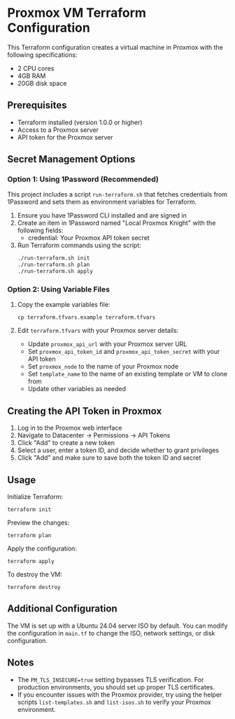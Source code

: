 # Proxmox VM Terraform Configuration

This Terraform configuration creates a virtual machine in Proxmox with the following specifications:
- 2 CPU cores
- 4GB RAM
- 20GB disk space

## Prerequisites

- Terraform installed (version 1.0.0 or higher)
- Access to a Proxmox server
- API token for the Proxmox server

## Secret Management Options

### Option 1: Using 1Password (Recommended)

This project includes a script `run-terraform.sh` that fetches credentials from 1Password and sets them as environment variables for Terraform.

1. Ensure you have 1Password CLI installed and are signed in
2. Create an item in 1Password named "Local Proxmox Knight" with the following fields:
   - credential: Your Proxmox API token secret
3. Run Terraform commands using the script:
   ```bash
   ./run-terraform.sh init
   ./run-terraform.sh plan
   ./run-terraform.sh apply
   ```

### Option 2: Using Variable Files

1. Copy the example variables file:
   ```
   cp terraform.tfvars.example terraform.tfvars
   ```

2. Edit `terraform.tfvars` with your Proxmox server details:
   - Update `proxmox_api_url` with your Proxmox server URL
   - Set `proxmox_api_token_id` and `proxmox_api_token_secret` with your API token
   - Set `proxmox_node` to the name of your Proxmox node
   - Set `template_name` to the name of an existing template or VM to clone from
   - Update other variables as needed

## Creating the API Token in Proxmox

1. Log in to the Proxmox web interface
2. Navigate to Datacenter → Permissions → API Tokens
3. Click "Add" to create a new token
4. Select a user, enter a token ID, and decide whether to grant privileges
5. Click "Add" and make sure to save both the token ID and secret

## Usage

Initialize Terraform:
```
terraform init
```

Preview the changes:
```
terraform plan
```

Apply the configuration:
```
terraform apply
```

To destroy the VM:
```
terraform destroy
```

## Additional Configuration

The VM is set up with a Ubuntu 24.04 server ISO by default. You can modify the configuration in `main.tf` to change the ISO, network settings, or disk configuration.

## Notes

- The `PM_TLS_INSECURE=true` setting bypasses TLS verification. For production environments, you should set up proper TLS certificates.
- If you encounter issues with the Proxmox provider, try using the helper scripts `list-templates.sh` and `list-isos.sh` to verify your Proxmox environment. 